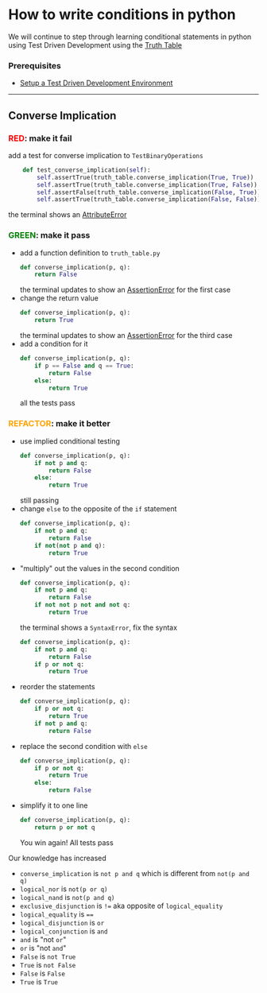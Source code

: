 # How to write conditions in python

We will continue to step through learning conditional statements in python using Test Driven Development using the [Truth Table](https://en.wikipedia.org/wiki/Truth_table)

### Prerequisites

- [Setup a Test Driven Development Environment](./TDD_SETUP.md)

---

## Converse Implication

### <span style="color:red">**RED**</span>: make it fail

add a test for converse implication to `TestBinaryOperations`

```python
    def test_converse_implication(self):
        self.assertTrue(truth_table.converse_implication(True, True))
        self.assertTrue(truth_table.converse_implication(True, False))
        self.assertFalse(truth_table.converse_implication(False, True))
        self.assertTrue(truth_table.converse_implication(False, False))
```

the terminal shows an [AttributeError](./ATTRIBUTE_ERROR.md)

### <span style="color:green">**GREEN**</span>: make it pass

- add a function definition to `truth_table.py`
    ```python
    def converse_implication(p, q):
        return False
    ```
    the terminal updates to show an [AssertionError](./ASSERTION_ERROR.md) for the first case
- change the return value
    ```python
    def converse_implication(p, q):
        return True
    ```
    the terminal updates to show an [AssertionError](./ASSERTION_ERROR.md) for the third case
- add a condition for it
    ```python
    def converse_implication(p, q):
        if p == False and q == True:
            return False
        else:
            return True
    ```
    all the tests pass

### <span style="color:orange">**REFACTOR**</span>: make it better

- use implied conditional testing
    ```python
    def converse_implication(p, q):
        if not p and q:
            return False
        else:
            return True
    ```
    still passing
- change `else` to the opposite of the `if` statement
    ```python
    def converse_implication(p, q):
        if not p and q:
            return False
        if not(not p and q):
            return True
    ```
- "multiply" out the values in the second condition
    ```python
    def converse_implication(p, q):
        if not p and q:
            return False
        if not not p not and not q:
            return True
    ```
    the terminal shows a `SyntaxError`, fix the syntax
    ```python
    def converse_implication(p, q):
        if not p and q:
            return False
        if p or not q:
            return True
    ```
- reorder the statements
    ```python
    def converse_implication(p, q):
        if p or not q:
            return True
        if not p and q:
            return False
    ```
- replace the second condition with `else`
    ```python
    def converse_implication(p, q):
        if p or not q:
            return True
        else:
            return False
    ```
- simplify it to one line
    ```python
    def converse_implication(p, q):
        return p or not q
    ```
    You win again! All tests pass

Our knowledge has increased
- `converse_implication` is `not p and q` which is different from `not(p and q)`
- `logical_nor` is `not(p or q)`
- `logical_nand` is `not(p and q)`
- `exclusive_disjunction` is `!=` aka opposite of `logical_equality`
- `logical_equality` is `==`
- `logical_disjunction` is `or`
- `logical_conjunction` is `and`
- `and` is "not `or`"
- `or` is "not `and`"
- `False` is `not True`
- `True` is `not False`
- `False` is `False`
- `True` is `True`
